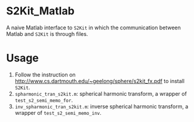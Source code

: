 # S2Kit_Matlab
A naive Matlab interface to `S2Kit` in which the communication between Matlab and `S2Kit` is through files.

# Usage
1. Follow the instruction on http://www.cs.dartmouth.edu/~geelong/sphere/s2kit_fx.pdf to install `S2Kit`.
2. `spharmonic_tran_s2kit.m`: spherical harmonic transform, a wrapper of `test_s2_semi_memo_for`.
3. `inv_spharmonic_tran_s2kit.m`: inverse spherical harmonic transform, a wrapper of `test_s2_semi_memo_inv`.
